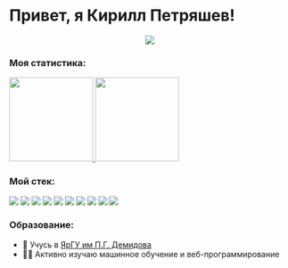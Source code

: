 # Привет, я Кирилл Петряшев!

<p align='center'>
      <img src="https://www.codewars.com/users/ScorpKir/badges/large"></img>
</p>

### Моя статистика:

<p>
   <a href="https://github-readme-stats.vercel.app/api?username=ScorpKir&show_icons=true&count_private=true">
      <img height=150 src="https://github-readme-stats.vercel.app/api?username=ScorpKir&show_icons=true&count_private=true&theme=dark#gh-dark-mode-only"/>
   </a>
   <a href="https://github.com/ScorpKir/github-readme-stats">
      <img height=150 src="https://github-readme-stats.vercel.app/api/top-langs/?username=ScorpKir&layout=compact&theme=dark#gh-dark-mode-only"/>   
   </a>      
</p>


### Мой стек:

<p>
<img src="https://img.shields.io/badge/C++-00599C?style=for-the-badge&logo=cplusplus&logoColor=white"></img>
<img src="https://img.shields.io/badge/Python-3776AB?style=for-the-badge&logo=python&logoColor=white"></img>
<img src="https://img.shields.io/badge/-PostgreSQL-4169E1?style=for-the-badge&logo=postgresql&logoColor=white"></img>
<img src="https://img.shields.io/badge/-SQL Server-CC2927?style=for-the-badge&logo=microsoftsqlserver&logoColor=white"></img>
<img src="https://img.shields.io/badge/-NumPy-013243?style=for-the-badge&logo=numpy&logoColor=white"></img>
<img src="https://img.shields.io/badge/-Jupyter-F37626?style=for-the-badge&logo=jupyter&logoColor=white"></img>
<img src="https://img.shields.io/badge/-SymPy-3B5526?style=for-the-badge&logo=sympy&logoColor=white"></img>
<img src="https://img.shields.io/badge/-Git-F05032?style=for-the-badge&logo=git&logoColor=white"></img>
<img src="https://img.shields.io/badge/-Anaconda-44A833?style=for-the-badge&logo=anaconda&logoColor=white"></img>
<img src="https://img.shields.io/badge/-Wolfram-DD1100?style=for-the-badge&logo=wolframmathematica&logoColor=white"></img>
</p>

### Образование:
*   📙 Учусь в [ЯрГУ им П.Г. Демидова](https://www.uniyar.ac.ru/)  
*   🧑‍🎓 Активно изучаю машинное обучение и веб-программирование 
